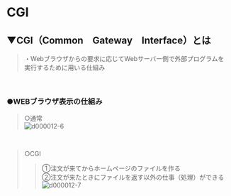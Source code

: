 # CGI

## ▼CGI（Common　Gateway　Interface）とは
>・Webブラウザからの要求に応じてWebサーバー側で外部プログラムを実行するために用いる仕組み<br>
<br>

### ●WEBブラウザ表示の仕組み
>○通常<br>
![d000012-6](https://user-images.githubusercontent.com/81621944/229341555-6e6998d7-c6f9-4d64-8e57-c39325d50a50.png)<br>
<br>


>○CGI<br>
>>①注文が来てからホームページのファイルを作る<br>
>>②注文が来たときにファイルを返す以外の仕事（処理）ができる<br>
![d000012-7](https://user-images.githubusercontent.com/81621944/229341570-b41611c8-aac7-477a-8201-3c0323f861e1.png)<br>
<br>
